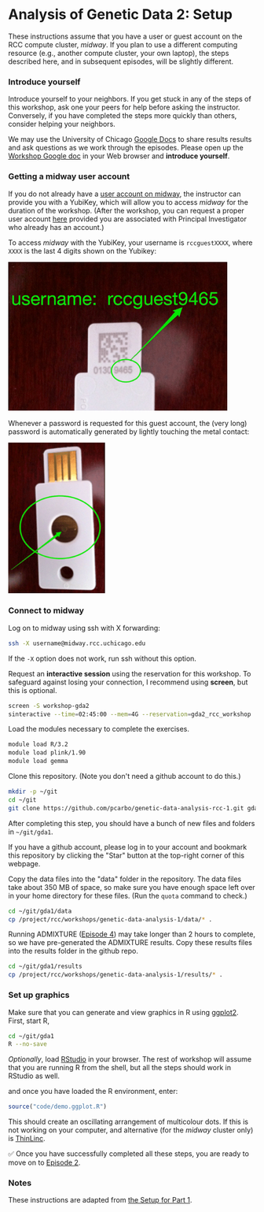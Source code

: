 # Analysis of Genetic Data 2: Setup

These instructions assume that you have a user or guest account on the
RCC compute cluster, *midway*. If you plan to use a different
computing resource (e.g., another compute cluster, your own laptop),
the steps described here, and in subsequent episodes, will be slightly
different.

### Introduce yourself

Introduce yourself to your neighbors. If you get stuck in any of the
steps of this workshop, ask one your peers for help before asking the
instructor. Conversely, if you have completed the steps more quickly
than others, consider helping your neighbors.

We may use the University of Chicago
[Google Docs](http://gdocs.uchicago.edu) to share results results and
ask questions as we work through the episodes. Please open up the
[Workshop Google doc](http://tinyurl.com/h46hnm2) in your Web browser
and **introduce yourself**.

### Getting a midway user account

If you do not already have a
[user account on midway](http://rcc.uchicago.edu/getting-started/request-account),
the instructor can provide you with a YubiKey, which will allow you to
access *midway* for the duration of the workshop. (After the workshop,
you can request a proper user account [here](https://rcc.uchicago.edu/getting-started/general-user-account-request) provided you are
associated with Principal Investigator who already has an account.)

To access *midway* with the YubiKey, your username is `rccguestXXXX`,
where `XXXX` is the last 4 digits shown on the Yubikey:

![How to get username from YubiKey](/images/yubikey1.gif)

Whenever a password is requested for this guest account, the (very
long) password is automatically generated by lightly touching the
metal contact:

![How to generate password from YubiKey](/images/yubikey2.gif)

### Connect to midway

Log on to midway using ssh with X forwarding:

```bash
ssh -X username@midway.rcc.uchicago.edu
```

If the `-X` option does not work, run ssh without this option.

Request an **interactive session** using the reservation for this
workshop. To safeguard against losing your connection, I recommend
using **screen**, but this is optional.

```bash
screen -S workshop-gda2
sinteractive --time=02:45:00 --mem=4G --reservation=gda2_rcc_workshop
```

Load the modules necessary to complete the exercises.
  
```bash
module load R/3.2
module load plink/1.90
module load gemma
```

Clone this repository. (Note you don't need a github account to do
this.)

```bash
mkdir -p ~/git
cd ~/git
git clone https://github.com/pcarbo/genetic-data-analysis-rcc-1.git gda1
```

After completing this step, you should have a bunch of new files and
folders in `~/git/gda1`.

If you have a github account, please log in to your account and
bookmark this repository by clicking the "Star" button at the
top-right corner of this webpage.

Copy the data files into the "data" folder in the repository. The data
files take about 350 MB of space, so make sure you have enough space
left over in your home directory for these files. (Run the `quota`
command to check.)

```bash
cd ~/git/gda1/data
cp /project/rcc/workshops/genetic-data-analysis-1/data/* .
```

Running ADMIXTURE ([Episode 4](04-admixture.md)) may take longer than
2 hours to complete, so we have pre-generated the ADMIXTURE
results. Copy these results files into the results folder in the
github repo.

```bash
cd ~/git/gda1/results
cp /project/rcc/workshops/genetic-data-analysis-1/results/* .
```

### Set up graphics

Make sure that you can generate and view graphics in R using
[ggplot2](http://ggplot2.org). First, start R,

```bash
cd ~/git/gda1
R --no-save
```

*Optionally*, load [RStudio](https://rstudio.rcc.uchicago.edu) in
your browser. The rest of workshop will assume that you are running R
from the shell, but all the steps should work in RStudio as well.

and once you have loaded the R environment, enter:

```R
source("code/demo.ggplot.R")
```

This should create an oscillating arrangement of multicolour dots. If
this is not working on your computer, and alternative (for the
*midway* cluster only) is [ThinLinc](http://rcc.uchicago.edu/docs/connecting/index.html#connecting-with-thinlinc).

:white_check_mark: Once you have successfully completed all these
steps, you are ready to move on to [Episode 2](02-pca.md).

### Notes

These instructions are adapted from [the Setup for Part 1](https://github.com/pcarbo/genetic-data-analysis-rcc-1/blob/master/episodes/01-setup.md).
